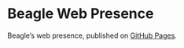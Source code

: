 # Beagle Web Presence

Beagle’s web presence, published on [GitHub Pages](https://m1cm1c.github.io/Beagle/branches/moving-ReadOnlyBlackboardView).